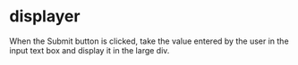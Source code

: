 # displayer

When the Submit button is clicked, take the value entered by the user in the
input text box and display it in the large div.
